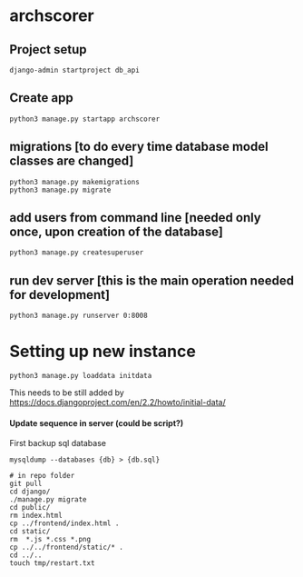 # archscorer

## Project setup
```
django-admin startproject db_api
```

## Create app
```
python3 manage.py startapp archscorer
```

## migrations [to do every time database model classes are changed]
```
python3 manage.py makemigrations
python3 manage.py migrate
```

## add users from command line [needed only once, upon creation of the database]
```
python3 manage.py createsuperuser
```

## run dev server [this is the main operation needed for development]
```
python3 manage.py runserver 0:8008
```

# Setting up new instance
```
python3 manage.py loaddata initdata
```
This needs to be still added by https://docs.djangoproject.com/en/2.2/howto/initial-data/

#### Update sequence in server (could be script?)

First backup sql database
```
mysqldump --databases {db} > {db.sql}
```

```
# in repo folder
git pull
cd django/
./manage.py migrate
cd public/
rm index.html
cp ../frontend/index.html .
cd static/
rm  *.js *.css *.png
cp ../../frontend/static/* .
cd ../..
touch tmp/restart.txt
```
